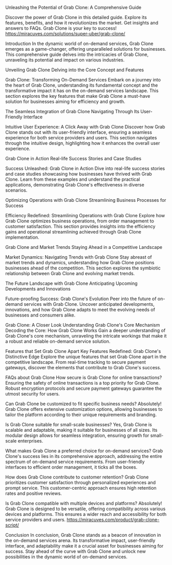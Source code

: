 Unleashing the Potential of Grab Clone: A Comprehensive Guide

Discover the power of Grab Clone in this detailed guide. Explore its features, benefits, and how it revolutionizes the market. Get insights and answers to FAQs. Grab Clone is your key to success!
https://miracuves.com/solutions/super-uber/grab-clone/

Introduction
In the dynamic world of on-demand services, Grab Clone emerges as a game-changer, offering unparalleled solutions for businesses. This comprehensive guide delves into the intricacies of Grab Clone, unraveling its potential and impact on various industries.

Unveiling Grab Clone
Delving into the Core Concept and Features

Grab Clone: Transforming On-Demand Services
Embark on a journey into the heart of Grab Clone, understanding its fundamental concept and the transformative impact it has on the on-demand services landscape. This section explores the key features that make Grab Clone a must-have solution for businesses aiming for efficiency and growth.

The Seamless Integration of Grab Clone
Navigating Through Its User-Friendly Interface

Intuitive User Experience: A Click Away with Grab Clone
Discover how Grab Clone stands out with its user-friendly interface, ensuring a seamless experience for both service providers and users. This section navigates through the intuitive design, highlighting how it enhances the overall user experience.

Grab Clone in Action
Real-life Success Stories and Case Studies

Success Unleashed: Grab Clone in Action
Dive into real-life success stories and case studies showcasing how businesses have thrived with Grab Clone. Learn from these examples and understand the practical applications, demonstrating Grab Clone's effectiveness in diverse scenarios.

Optimizing Operations with Grab Clone
Streamlining Business Processes for Success

Efficiency Redefined: Streamlining Operations with Grab Clone
Explore how Grab Clone optimizes business operations, from order management to customer satisfaction. This section provides insights into the efficiency gains and operational streamlining achieved through Grab Clone implementation.

Grab Clone and Market Trends
Staying Ahead in a Competitive Landscape

Market Dynamics: Navigating Trends with Grab Clone
Stay abreast of market trends and dynamics, understanding how Grab Clone positions businesses ahead of the competition. This section explores the symbiotic relationship between Grab Clone and evolving market trends.

The Future Landscape with Grab Clone
Anticipating Upcoming Developments and Innovations

Future-proofing Success: Grab Clone's Evolution
Peer into the future of on-demand services with Grab Clone. Uncover anticipated developments, innovations, and how Grab Clone adapts to meet the evolving needs of businesses and consumers alike.

Grab Clone: A Closer Look
Understanding Grab Clone's Core Mechanism
Decoding the Core: How Grab Clone Works
Gain a deeper understanding of Grab Clone's core mechanism, unraveling the intricate workings that make it a robust and reliable on-demand service solution.

Features that Set Grab Clone Apart
Key Features Redefined: Grab Clone's Distinctive Edge
Explore the unique features that set Grab Clone apart in the competitive landscape. From real-time tracking to secure payment gateways, discover the elements that contribute to Grab Clone's success.

FAQs about Grab Clone
How secure is Grab Clone for online transactions?
Ensuring the safety of online transactions is a top priority for Grab Clone. Robust encryption protocols and secure payment gateways guarantee the utmost security for users.

Can Grab Clone be customized to fit specific business needs?
Absolutely! Grab Clone offers extensive customization options, allowing businesses to tailor the platform according to their unique requirements and branding.

Is Grab Clone suitable for small-scale businesses?
Yes, Grab Clone is scalable and adaptable, making it suitable for businesses of all sizes. Its modular design allows for seamless integration, ensuring growth for small-scale enterprises.

What makes Grab Clone a preferred choice for on-demand services?
Grab Clone's success lies in its comprehensive approach, addressing the entire spectrum of on-demand service requirements. From user-friendly interfaces to efficient order management, it ticks all the boxes.

How does Grab Clone contribute to customer retention?
Grab Clone prioritizes customer satisfaction through personalized experiences and prompt service. This customer-centric approach ensures high retention rates and positive reviews.

Is Grab Clone compatible with multiple devices and platforms?
Absolutely! Grab Clone is designed to be versatile, offering compatibility across various devices and platforms. This ensures a wider reach and accessibility for both service providers and users.
https://miracuves.com/product/grab-clone-script/

Conclusion
In conclusion, Grab Clone stands as a beacon of innovation in the on-demand services arena. Its transformative impact, user-friendly interface, and adaptability make it a crucial asset for businesses aiming for success. Stay ahead of the curve with Grab Clone and unlock new possibilities in the dynamic world of on-demand services.
